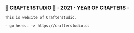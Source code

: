 ### 🎉 CRAFTERSTUDIO 🎉   - 2021 - YEAR OF CRAFTERS -

    This is website of Crafterstudio.
    
    - go here.. -> https://crafterstudio.co
